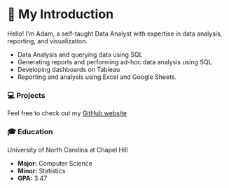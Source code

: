 # 👋 My Introduction

Hello! I'm Adam, a self-taught Data Analyst with expertise in data analysis, reporting, and visualization. 
- Data Analysis and querying data using SQL
- Generating reports and performing ad-hoc data analysis using SQL
- Developing dashboards on Tableau
- Reporting and analysis using Excel and Google Sheets. 

### 💻 Projects
Feel free to check out my [GitHub website](https://strova23.github.io/)

### 🎓 Education
University of North Carolina at Chapel Hill
- **Major:** Computer Science
- **Minor:** Statistics
- **GPA:** 3.47

<!--
Here are some ideas to get you started:

- 🔭 I’m currently working on ...
- 🌱 I’m currently learning ...
- 👯 I’m looking to collaborate on ...
- 🤔 I’m looking for help with ...
- 💬 Ask me about ...
- 📫 How to reach me: ...
- 😄 Pronouns: ...
- ⚡ Fun fact: ...
-->

